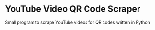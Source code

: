 # YouTube Video QR Code Scraper
 Small program to scrape YouTube videos for QR codes written in Python
